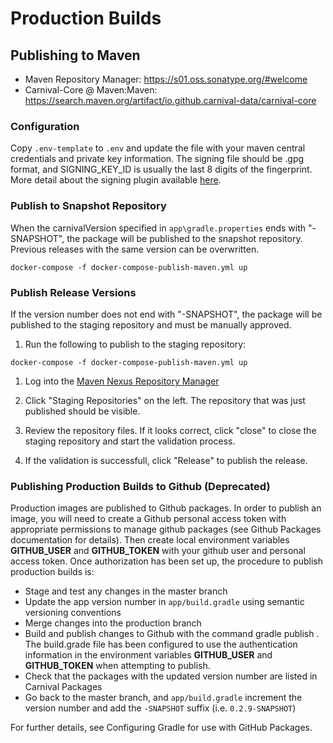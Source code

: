 # Production Builds

## Publishing to Maven

* Maven Repository Manager: https://s01.oss.sonatype.org/#welcome
* Carnival-Core @ Maven:Maven: https://search.maven.org/artifact/io.github.carnival-data/carnival-core

### Configuration
Copy `.env-template` to `.env` and update the file with your maven central credentials and private key information. The signing file should be .gpg format, and SIGNING_KEY_ID is usually the last 8 digits of the fingerprint. More detail about the signing plugin available [here](https://docs.gradle.org/7.4.1/userguide/signing_plugin.html#sec:signatory_credentials).


### Publish to Snapshot Repository
When the carnivalVersion specified in `app\gradle.properties` ends with "-SNAPSHOT", the package will be published to the snapshot repository. Previous releases with the same version can be overwritten.
```
docker-compose -f docker-compose-publish-maven.yml up
```

### Publish Release Versions
If the version number does not end with "-SNAPSHOT", the package will be published to the staging repository and must be manually approved.

1. Run the following to publish to the staging repository:
```
docker-compose -f docker-compose-publish-maven.yml up
```

1. Log into the [Maven Nexus Repository Manager](https://s01.oss.sonatype.org/#welcome)

1. Click "Staging Repositories" on the left. The repository that was just published should be visible.

1. Review the repository files. If it looks correct, click "close" to close the staging repository and start the validation process.

1. If the validation is successfull, click "Release" to publish the release.


### Publishing Production Builds to Github (Deprecated)

Production images are published to Github packages. In order to publish an image, you will need to create a Github personal access token with appropriate permissions to manage github packages (see Github Packages documentation for details). Then create local environment variables **GITHUB_USER** and **GITHUB_TOKEN** with your github user and personal access token.
Once authorization has been set up, the procedure to publish production builds is:

-   Stage and test any changes in the master branch
-   Update the app version number in `app/build.gradle` using semantic versioning conventions
-   Merge changes into the production branch
-   Build and publish changes to Github with the command gradle publish . The build.grade file has been configured to use the authentication information in the environment variables **GITHUB_USER** and **GITHUB_TOKEN** when attempting to publish.
-   Check that the packages with the updated version number are listed in Carnival Packages
-   Go back to the master branch, and `app/build.gradle` increment the version number and add the `-SNAPSHOT` suffix (i.e. `0.2.9-SNAPSHOT`)

For further details, see Configuring Gradle for use with GitHub Packages.

